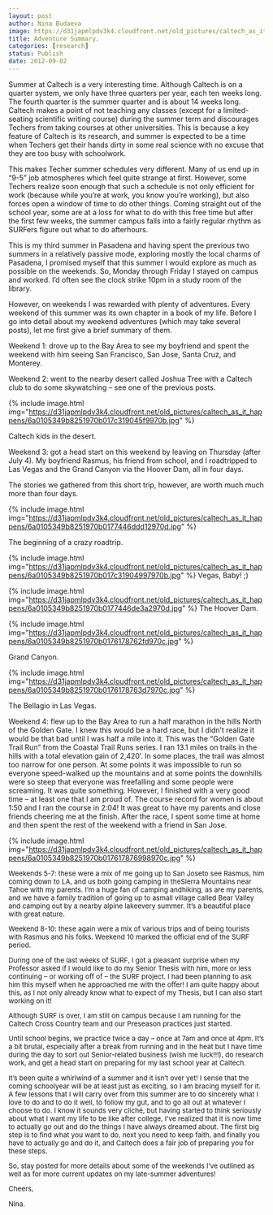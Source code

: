 ```yaml
---
layout: post
author: Nina Budaeva
image: https://d31japmlpdv3k4.cloudfront.net/old_pictures/caltech_as_it_happens/6a0105349b8251970b017617875a3f970c.jpg
title: Adventure Summary. 
categories: [research]
status: Publish
date: 2012-09-02
---
```



Summer at Caltech is a very interesting time. Although
Caltech is on a quarter system, we only have three quarters per year, each ten
weeks long. The fourth quarter is the summer quarter and is about 14 weeks
long. Caltech makes a point of not teaching any classes (except for a
limited-seating scientific writing course) during the summer term and
discourages Techers from taking courses at other universities. This is because a
key feature of Caltech is its research, and summer is expected to be a time when
Techers get their hands dirty in some real science with no excuse that they are
too busy with schoolwork.

This makes Techer summer schedules very different. Many of
us end up in “9-5” job atmospheres which feel quite strange at first. However,
some Techers realize soon enough that such a schedule is not only efficient for
work (because while you’re at work, you know you’re working), but also forces
open a window of time to do other things. Coming straight out of the school
year, some are at a loss for what to do with this free time but after the first
few weeks, the summer campus falls into a fairly regular rhythm as SURFers
figure out what to do afterhours.

This is my third summer in Pasadena and having spent the
previous two summers in a relatively passive mode, exploring mostly the local
charms of Pasadena, I promised myself that this summer I would explore as much
as possible on the weekends. So, Monday through Friday I stayed on campus and
worked. I’d often see the clock strike 10pm in a study room of the library.

However, on weekends I was rewarded with plenty of adventures. Every weekend of
this summer was its own chapter in a book of my life. Before I go into detail
about my weekend adventures (which may take several posts), let me first give a
brief summary of them.

Weekend 1: drove up to the Bay Area to see my boyfriend and
spent the weekend with him seeing San Francisco, San Jose, Santa Cruz, and
Monterey. 

Weekend 2: went to the nearby desert called Joshua Tree with
a Caltech club to do some skywatching – see one of the previous posts.


{% include image.html img="https://d31japmlpdv3k4.cloudfront.net/old_pictures/caltech_as_it_happens/6a0105349b8251970b017c319045f9970b.jpg" %}

Caltech kids in the desert.

Weekend 3: got a head start on this weekend by leaving on
Thursday (after July 4). My boyfriend Rasmus, his friend from school, and I
roadtripped to Las Vegas and the Grand Canyon via the Hoover Dam, all in four days.

The stories we gathered from this short trip, however, are worth much much more
than four days.


{% include image.html img="https://d31japmlpdv3k4.cloudfront.net/old_pictures/caltech_as_it_happens/6a0105349b8251970b0177446ddd12970d.jpg" %}

The beginning of a crazy roadtrip.


{% include image.html img="https://d31japmlpdv3k4.cloudfront.net/old_pictures/caltech_as_it_happens/6a0105349b8251970b017c31904997970b.jpg" %}
Vegas, Baby! ;)


{% include image.html img="https://d31japmlpdv3k4.cloudfront.net/old_pictures/caltech_as_it_happens/6a0105349b8251970b0177446de3a2970d.jpg" %}
The Hoover Dam.


{% include image.html img="https://d31japmlpdv3k4.cloudfront.net/old_pictures/caltech_as_it_happens/6a0105349b8251970b0176178762fd970c.jpg" %}

Grand Canyon.


{% include image.html img="https://d31japmlpdv3k4.cloudfront.net/old_pictures/caltech_as_it_happens/6a0105349b8251970b0176178763d7970c.jpg" %}

The Bellagio in Las Vegas.

Weekend 4: flew up to the Bay Area to run a half marathon in
the hills North of the Golden Gate. I knew this would be a hard race, but I didn’t
realize it would be that bad until I was half a mile into it. This was the “Golden
Gate Trail Run” from the Coastal Trail Runs series. I ran 13.1 miles on trails
in the hills with a total elevation gain of 2,420’. In some places, the trail
was almost too narrow for one person. At some points it was impossible to run
so everyone speed-walked up the mountains and at some points the downhills were
so steep that everyone was freefalling and some people were screaming. It was
quite something. However, I finished with a very good time – at least one that
I am proud of. The course record for women is about 1:50 and I ran the course
in 2:04! It was great to have my parents and close friends cheering me at the
finish. After the race, I spent some time at home and then spent the rest of
the weekend with a friend in San Jose.


{% include image.html img="https://d31japmlpdv3k4.cloudfront.net/old_pictures/caltech_as_it_happens/6a0105349b8251970b017617876998970c.jpg" %}

<span style="font-size: 10pt;">

<span style="font-size: 10pt;">Weekends 5-7: these were a mix of me going up to San Jose<span style="font-size: 10pt;">to see Rasmus, him coming down to LA, and us both going camping in the<span style="font-size: 10pt;">Sierra Mountains near Tahoe with my parents. I’m a huge fan of camping and<span style="font-size: 10pt;">hiking, as are my parents, and we have a family tradition of going up to a<span style="font-size: 10pt;">small village called Bear Valley and camping out by a nearby alpine lake<span style="font-size: 10pt;">every summer. It’s a beautiful place with great nature.

Weekend 8-10: these again were a mix of various trips and of
being tourists with Rasmus and his folks. Weekend 10 marked the official end of
the SURF period.

During one of the last weeks of SURF, I got a pleasant
surprise when my Professor asked if I would like to do my Senior Thesis with
him, more or less continuing – or working off of – the SURF project. I had been
planning to ask him this myself when he approached me with the offer! I am
quite happy about this, as I not only already know what to expect of my Thesis,
but I can also start working on it!

Although SURF is over, I am still on campus because I am
running for the Caltech Cross Country team and our Preseason practices just started.

Until school begins, we practice twice a day – once at 7am and once at 4pm. It’s
a bit brutal, especially after a break from running and in the heat but I have
time during the day to sort out Senior-related business (wish me luck!!!), do
research work, and get a head start on preparing for my last school year at
Caltech.

It’s been quite a whirlwind of a summer and it isn’t over
yet! I sense that the coming schoolyear will be at least just as exciting, so I
am bracing myself for it. A few lessons that I will carry over from this summer
are to do sincerely what I love to do and to do it well, to follow my gut, and
to go all out at whatever I choose to do. I know it sounds very cliché, but having
started to think seriously about what I want my life to be like after college,
I’ve realized that it is now time to actually go out and do the things I have
always dreamed about. The first big step is to find what you want to do, next
you need to keep faith, and finally you have to actually go and do it, and
Caltech does a fair job of preparing you for these steps. 

So, stay posted for more details about some of the weekends
I’ve outlined as well as for more current updates on my late-summer adventures!

Cheers,

Nina.

